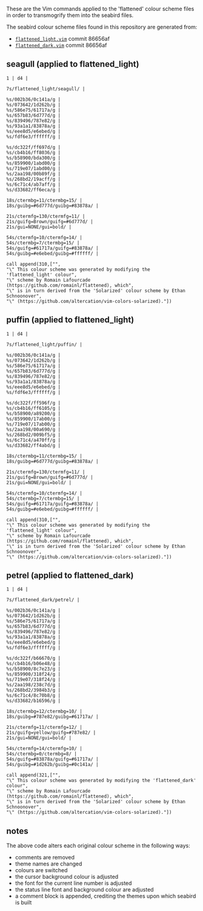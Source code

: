 These are the Vim commands applied to the 'flattened' colour scheme files in order to transmogrify them into the seabird files.

The seabird colour scheme files found in this repository are generated from:

- [`flattened_light.vim`](https://github.com/romainl/flattened/blob/master/colors/flattened_light.vim) commit 86656af
- [`flattened_dark.vim`](https://github.com/romainl/flattened/blob/master/colors/flattened_dark.vim) commit 86656af

## seagull (applied to flattened_light)

```
1 | d4 |

7s/flattened_light/seagull/ |

%s/002b36/0c141a/g |
%s/073642/1d262b/g |
%s/586e75/61717a/g |
%s/657b83/6d777d/g |
%s/839496/787e82/g |
%s/93a1a1/83878a/g |
%s/eee8d5/e6ebed/g |
%s/fdf6e3/ffffff/g |

%s/dc322f/ff697d/g |
%s/cb4b16/ff8036/g |
%s/b58900/bda300/g |
%s/859900/1abd00/g |
%s/719e07/1abd00/g |
%s/2aa198/00b89f/g |
%s/268bd2/19acff/g |
%s/6c71c4/ab7aff/g |
%s/d33682/ff6eca/g |

18s/ctermbg=11/ctermbg=15/ |
18s/guibg=#6d777d/guibg=#83878a/ |

21s/ctermfg=130/ctermfg=11/ |
21s/guifg=Brown/guifg=#6d777d/ |
21s/gui=NONE/gui=bold/ |

54s/ctermfg=10/ctermfg=14/ |
54s/ctermbg=7/ctermbg=15/ |
54s/guifg=#61717a/guifg=#83878a/ |
54s/guibg=#e6ebed/guibg=#ffffff/ |

call append(310,["",
"\" This colour scheme was generated by modifying the 'flattened_light' colour",
"\" scheme by Romain Lafourcade (https://github.com/romainl/flattened), which",
"\" is in turn derived from the 'Solarized' colour scheme by Ethan Schnoonover",
"\" (https://github.com/altercation/vim-colors-solarized)."])
```

## puffin (applied to flattened_light)

```
1 | d4 |

7s/flattened_light/puffin/ |

%s/002b36/0c141a/g |
%s/073642/1d262b/g |
%s/586e75/61717a/g |
%s/657b83/6d777d/g |
%s/839496/787e82/g |
%s/93a1a1/83878a/g |
%s/eee8d5/e6ebed/g |
%s/fdf6e3/ffffff/g |

%s/dc322f/ff596f/g |
%s/cb4b16/ff6105/g |
%s/b58900/a89200/g |
%s/859900/17ab00/g |
%s/719e07/17ab00/g |
%s/2aa198/00a690/g |
%s/268bd2/009bf5/g |
%s/6c71c4/a470ff/g |
%s/d33682/ff4abd/g |

18s/ctermbg=11/ctermbg=15/ |
18s/guibg=#6d777d/guibg=#83878a/ |

21s/ctermfg=130/ctermfg=11/ |
21s/guifg=Brown/guifg=#6d777d/ |
21s/gui=NONE/gui=bold/ |

54s/ctermfg=10/ctermfg=14/ |
54s/ctermbg=7/ctermbg=15/ |
54s/guifg=#61717a/guifg=#83878a/ |
54s/guibg=#e6ebed/guibg=#ffffff/ |

call append(310,["",
"\" This colour scheme was generated by modifying the 'flattened_light' colour",
"\" scheme by Romain Lafourcade (https://github.com/romainl/flattened), which",
"\" is in turn derived from the 'Solarized' colour scheme by Ethan Schnoonover",
"\" (https://github.com/altercation/vim-colors-solarized)."])
```

## petrel (applied to flattened_dark)

```
1 | d4 |

7s/flattened_dark/petrel/ |

%s/002b36/0c141a/g |
%s/073642/1d262b/g |
%s/586e75/61717a/g |
%s/657b83/6d777d/g |
%s/839496/787e82/g |
%s/93a1a1/83878a/g |
%s/eee8d5/e6ebed/g |
%s/fdf6e3/ffffff/g |

%s/dc322f/b66670/g |
%s/cb4b16/b06e48/g |
%s/b58900/8c7e23/g |
%s/859900/318f24/g |
%s/719e07/318f24/g |
%s/2aa198/238c7d/g |
%s/268bd2/3984b3/g |
%s/6c71c4/8c70b8/g |
%s/d33682/b16596/g |

18s/ctermbg=12/ctermbg=10/ |
18s/guibg=#787e82/guibg=#61717a/ |

21s/ctermfg=11/ctermfg=12/ |
21s/guifg=yellow/guifg=#787e82/ |
21s/gui=NONE/gui=bold/ |

54s/ctermfg=14/ctermfg=10/ |
54s/ctermbg=0/ctermbg=8/ |
54s/guifg=#83878a/guifg=#61717a/ |
54s/guibg=#1d262b/guibg=#0c141a/ |

call append(321,["",
"\" This colour scheme was generated by modifying the 'flattened_dark' colour",
"\" scheme by Romain Lafourcade (https://github.com/romainl/flattened), which",
"\" is in turn derived from the 'Solarized' colour scheme by Ethan Schnoonover",
"\" (https://github.com/altercation/vim-colors-solarized)."])
```

## notes

The above code alters each original colour scheme in the following ways:

- comments are removed
- theme names are changed
- colours are switched
- the cursor background colour is adjusted
- the font for the current line number is adjusted
- the status line font and background colour are adjusted
- a comment block is appended, crediting the themes upon which seabird is built
